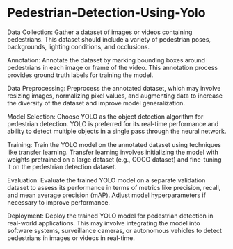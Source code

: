 # Pedestrian-Detection-Using-Yolo

Data Collection: Gather a dataset of images or videos containing pedestrians. This dataset should include a variety of pedestrian poses, backgrounds, lighting conditions, and occlusions.

Annotation: Annotate the dataset by marking bounding boxes around pedestrians in each image or frame of the video. This annotation process provides ground truth labels for training the model.

Data Preprocessing: Preprocess the annotated dataset, which may involve resizing images, normalizing pixel values, and augmenting data to increase the diversity of the dataset and improve model generalization.

Model Selection: Choose YOLO as the object detection algorithm for pedestrian detection. YOLO is preferred for its real-time performance and ability to detect multiple objects in a single pass through the neural network.

Training: Train the YOLO model on the annotated dataset using techniques like transfer learning. Transfer learning involves initializing the model with weights pretrained on a large dataset (e.g., COCO dataset) and fine-tuning it on the pedestrian detection dataset.

Evaluation: Evaluate the trained YOLO model on a separate validation dataset to assess its performance in terms of metrics like precision, recall, and mean average precision (mAP). Adjust model hyperparameters if necessary to improve performance.

Deployment: Deploy the trained YOLO model for pedestrian detection in real-world applications. This may involve integrating the model into software systems, surveillance cameras, or autonomous vehicles to detect pedestrians in images or videos in real-time.
